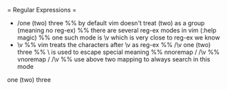 = Regular Expressions =
* /one (two) three
%% by default vim doesn't treat (two) as a group (meaning no reg-ex)
%% there are several reg-ex modes in vim (:help magic)
%% one such mode is \v which is very close to reg-ex we know
* \v
%% vim treats the characters after \v as reg-ex
%% /\v one \(two\) three
%% \ is used to escape special meaning
%% nnoremap / /\v
%% vnoremap / /\v
%% use above two mapping to always search in this mode



one (two) three
